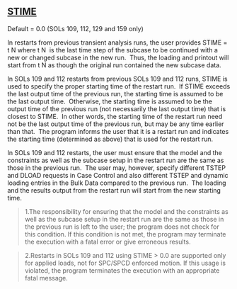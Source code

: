 ## [STIME](https://nexus.hexagon.com/documentationcenter/bundle/MSC_Nastran_2022.4/page/Nastran_Combined_Book/qrg/parameters/TOC.STIME.xhtml)

Default = 0.0 (SOLs 109, 112, 129 and 159 only)

In restarts from previous transient analysis runs, the user provides STIME = t N  where t N  is the last time step of the subcase to be continued with a new or changed subcase in the new run.  Thus, the loading and printout will start from t N  as though the original run contained the new subcase data.

In SOLs 109 and 112 restarts from previous SOLs 109 and 112 runs, STIME is used to specify the proper starting time of the restart run.  If STIME exceeds the last output time of the previous run, the starting time is assumed to be the last output time.  Otherwise, the starting time is assumed to be the output time of the previous run (not necessarily the last output time) that is closest to STIME.  In other words, the starting time of the restart run need not be the last output time of the previous run, but may be any time earlier than that.  The program informs the user that it is a restart run and indicates the starting time (determined as above) that is used for the restart run.

In SOLs 109 and 112 restarts, the user must ensure that the model and the constraints as well as the subcase setup in the restart run are the same as those in the previous run.  The user may, however, specify different TSTEP and DLOAD requests in Case Control and also different TSTEP and dynamic loading entries in the Bulk Data compared to the previous run.  The loading and the results output from the restart run will start from the new starting time.

> 1.The responsibility for ensuring that the model and the constraints as well as the subcase setup in the restart run are the same as those in the previous run is left to the user; the program does not check for this condition.  If this condition is not met, the program may terminate the execution with a fatal error or give erroneous results.

> 2.Restarts in SOLs 109 and 112 using STIME > 0.0 are supported only for applied loads, not for SPC/SPCD enforced motion. If this usage is violated, the program terminates the execution with an appropriate fatal message.
